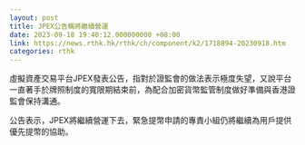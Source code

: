 ```yaml
---
layout: post
title: JPEX公告稱將繼續營運
date: 2023-09-18 19:40:12.000000000 +08:00
link: https://news.rthk.hk/rthk/ch/component/k2/1718894-20230918.htm
categories: rthk
---
```


虛擬資產交易平台JPEX發表公告，指對於證監會的做法表示極度失望，又說平台一直著手於牌照制度的寬限期結束前，為配合加密貨幣監管制度做好準備與香港證監會保持溝通。

公告表示，JPEX將繼續營運下去，緊急提幣申請的專責小組仍將繼續為用戶提供優先提幣的協助。
